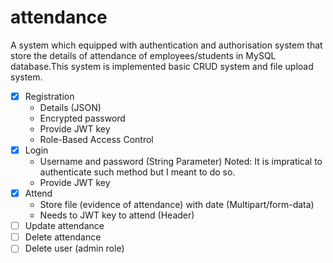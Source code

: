 # attendance

A system which equipped with authentication and authorisation system that store the details of attendance of employees/students in MySQL database.This system is implemented basic CRUD system and file upload system.

- [x] Registration
  - Details (JSON)
  - Encrypted password
  - Provide JWT key
  - Role-Based Access Control 
- [x] Login
  - Username and password (String Parameter) Noted: It is impratical to authenticate such method but I meant to do so.
  - Provide JWT key
- [x] Attend
  - Store file (evidence of attendance) with date (Multipart/form-data)
  - Needs to JWT key to attend (Header)
- [ ]  Update attendance
- [ ]  Delete attendance
- [ ]  Delete user (admin role)
